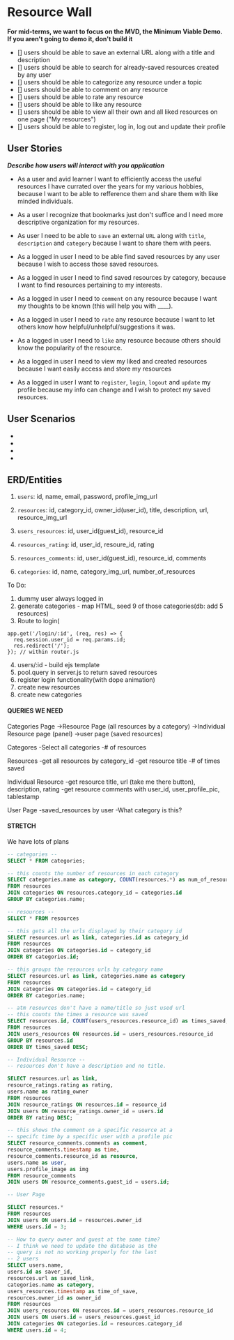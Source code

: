 # Resource Wall

**For mid-terms, we want to focus on the MVD, the Minimum Viable Demo. If you aren't going to demo it, don't build it**

- [] users should be able to save an external URL along with a title and description
- [] users should be able to search for already-saved resources created by any user
- [] users should be able to categorize any resource under a topic
- [] users should be able to comment on any resource
- [] users should be able to rate any resource
- [] users should be able to like any resource
- [] users should be able to view all their own and all liked resources on one page ("My resources")
- [] users should be able to register, log in, log out and update their profile

## User Stories

***Describe how users will interact with you application***

* As a user and avid learner I want to efficiently access the useful resources I have currated over the years for my various hobbies, because I want to be able to refference them and share them with like minded individuals. 

* As a user I recognize that bookmarks just don't suffice and I need more descriptive organization for my resources. 

* As user I need to be able to `save` an external `URL` along with `title`, `description` and `category` because I want to share them with peers.

* As a logged in user I need to be able find saved resources by any user because I wish to access those saved resources.

* As a logged in user I need to find saved resources by category, because I want to find resources pertaining to my interests.

* As a logged in user I need to `comment` on any resource because I want my thoughts to be known (this will help you with ____).

* As a logged in user I need to `rate` any resource because I want to let others know how helpful/unhelpful/suggestions it was.

* As a logged in user I need to `like` any resource because others should know the popularity of the resource.

* As a logged in user I need to view my liked and created resources because I want easily access and store my resources

* As a logged in user I want to `register`, `login`, `logout` and `update` my profile because my info can change and I wish to protect my saved resources. 

## User Scenarios

*
*
*
* 

## ERD/Entities

1. `users`: id, name, email, password, profile_img_url

2. `resources`: id, category_id, owner_id(user_id), title, description, url, resource_img_url

3. `users_resources`: id, user_id(guest_id), resource_id

4. `resources_rating`: id, user_id, resoure_id, rating

5. `resources_comments`: id, user_id(guest_id), resource_id, comments

6. `categories`: id, name, category_img_url, number_of_resources

To Do:

1. dummy user always logged in
2. generate categories - map HTML, seed 9 of those categories(db: add 5 resources)
3. Route to login( 
```JS 
app.get('/login/:id', (req, res) => {
  req.session.user_id = req.params.id;
  res.redirect('/');
}); // within router.js
```
4. users/:id - build ejs template
5. pool.query in server.js to return saved resources
6. register login functionality(with dope animation)
7. create new resources
8. create new categories


#### QUERIES WE NEED
Categories Page
  ->Resource Page (all resources by a category)
    ->Individual Resource page (panel)
  ->user page (saved resources)

Categores 
  -Select all categories
  -# of resources

 Resources
  -get all resources by category_id
  -get resource title
  -# of times saved

Individual Resource
  -get resource title, url (take me there button), description, rating
  -get resource comments with user_id, user_profile_pic, tablestamp

User Page
  -saved_resources by user
  -What category is this?

#### STRETCH

We have lots of plans 


```SQL
-- categories --
SELECT * FROM categories;

-- this counts the number of resources in each category
SELECT categories.name as category, COUNT(resources.*) as num_of_resources
FROM resources 
JOIN categories ON resources.category_id = categories.id
GROUP BY categories.name;

-- resources --
SELECT * FROM resources 

-- this gets all the urls displayed by their category id
SELECT resources.url as link, categories.id as category_id
FROM resources
JOIN categories ON categories.id = category_id
ORDER BY categories.id;

-- this groups the resources urls by category name
SELECT resources.url as link, categories.name as category
FROM resources
JOIN categories ON categories.id = category_id
ORDER BY categories.name;

-- atm resources don't have a name/title so just used url
-- this counts the times a resource was saved
SELECT resources.id, COUNT(users_resources.resource_id) as times_saved, resources.url
FROM resources
JOIN users_resources ON resources.id = users_resources.resource_id
GROUP BY resources.id
ORDER BY times_saved DESC;

-- Individual Resource --
-- resources don't have a description and no title.

SELECT resources.url as link, 
resource_ratings.rating as rating, 
users.name as rating_owner
FROM resources 
JOIN resource_ratings ON resources.id = resource_id
JOIN users ON resource_ratings.owner_id = users.id
ORDER BY rating DESC;

-- this shows the comment on a specific resource at a 
-- specifc time by a specific user with a profile pic
SELECT resource_comments.comments as comment,
resource_comments.timestamp as time,
resource_comments.resource_id as resource,
users.name as user,
users.profile_image as img
FROM resource_comments
JOIN users ON resource_comments.guest_id = users.id;

-- User Page

SELECT resources.*
FROM resources
JOIN users ON users.id = resources.owner_id
WHERE users.id = 3;

-- How to query owner and guest at the same time?
-- I think we need to update the database as the
-- query is not no working properly for the last
-- 2 users
SELECT users.name, 
users.id as saver_id, 
resources.url as saved_link,
categories.name as category,
users_resources.timestamp as time_of_save,
resources.owner_id as owner_id
FROM resources
JOIN users_resources ON resources.id = users_resources.resource_id
JOIN users ON users.id = users_resources.guest_id
JOIN categories ON categories.id = resources.category_id
WHERE users.id = 4;
```
